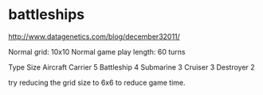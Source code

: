 # battleships


http://www.datagenetics.com/blog/december32011/

Normal grid: 10x10
Normal game play length: 60 turns

Type	             Size
Aircraft Carrier	   5
Battleship	         4
Submarine	           3
Cruiser	             3
Destroyer	           2

try reducing the grid size to 6x6 to reduce game time. 
